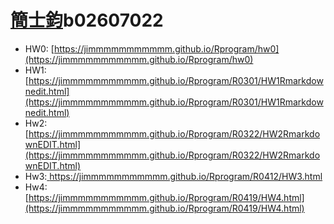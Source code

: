 # [簡士鈞](https://ceiba.ntu.edu.tw/course_admin/user/?op=stu_person&stu=b02607022&sort=)b02607022

* HW0: [https://jimmmmmmmmmmm.github.io/Rprogram/hw0](https://jimmmmmmmmmmm.github.io/Rprogram/hw0)
* HW1: [https://jimmmmmmmmmmm.github.io/Rprogram/R0301/HW1Rmarkdownedit.html](https://jimmmmmmmmmmm.github.io/Rprogram/R0301/HW1Rmarkdownedit.html)
* Hw2: [https://jimmmmmmmmmmm.github.io/Rprogram/R0322/HW2RmarkdownEDIT.html](https://jimmmmmmmmmmm.github.io/Rprogram/R0322/HW2RmarkdownEDIT.html)
* Hw3:[ ](https://jimmmmmmmmmmm.github.io/Rprogram/R0412/HW3.html)https://jimmmmmmmmmmm.github.io/Rprogram/R0412/HW3.html
* Hw4: [https://jimmmmmmmmmmm.github.io/Rprogram/R0419/HW4.html](https://jimmmmmmmmmmm.github.io/Rprogram/R0419/HW4.html)



